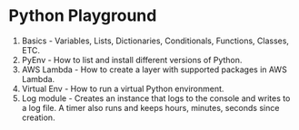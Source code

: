 # Python Playground

1. Basics - Variables, Lists, Dictionaries, Conditionals, Functions, Classes, ETC.
2. PyEnv - How to list and install different versions of Python.
3. AWS Lambda - How to create a layer with supported packages in AWS Lambda.
4. Virtual Env - How to run a virtual Python environment.
5. Log module - Creates an instance that logs to the console and writes to a log file. A timer also runs and keeps hours, minutes, seconds since creation.